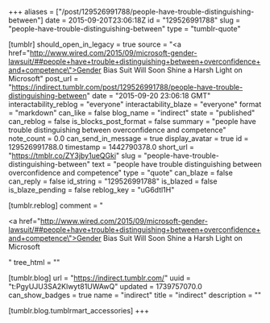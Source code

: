 +++
aliases = ["/post/129526991788/people-have-trouble-distinguishing-between"]
date = 2015-09-20T23:06:18Z
id = "129526991788"
slug = "people-have-trouble-distinguishing-between"
type = "tumblr-quote"

[tumblr]
should_open_in_legacy = true
source = "<a href=\"http://www.wired.com/2015/09/microsoft-gender-lawsuit/##people+have+trouble+distinguishing+between+overconfidence+and+competence\">Gender Bias Suit Will Soon Shine a Harsh Light on Microsoft</a>"
post_url = "https://indirect.tumblr.com/post/129526991788/people-have-trouble-distinguishing-between"
date = "2015-09-20 23:06:18 GMT"
interactability_reblog = "everyone"
interactability_blaze = "everyone"
format = "markdown"
can_like = false
blog_name = "indirect"
state = "published"
can_reblog = false
is_blocks_post_format = false
summary = "people have trouble distinguishing between overconfidence and competence"
note_count = 0.0
can_send_in_message = true
display_avatar = true
id = 129526991788.0
timestamp = 1442790378.0
short_url = "https://tmblr.co/ZY3jby1ueQGki"
slug = "people-have-trouble-distinguishing-between"
text = "people have trouble distinguishing between overconfidence and competence"
type = "quote"
can_blaze = false
can_reply = false
id_string = "129526991788"
is_blazed = false
is_blaze_pending = false
reblog_key = "uG6dtl1H"

[tumblr.reblog]
comment = "<p><a href=\"http://www.wired.com/2015/09/microsoft-gender-lawsuit/##people+have+trouble+distinguishing+between+overconfidence+and+competence\">Gender Bias Suit Will Soon Shine a Harsh Light on Microsoft</a></p>"
tree_html = ""

[tumblr.blog]
url = "https://indirect.tumblr.com/"
uuid = "t:PgyUJU3SA2Klwyt81UWAwQ"
updated = 1739757070.0
can_show_badges = true
name = "indirect"
title = "indirect"
description = ""

[tumblr.blog.tumblrmart_accessories]
+++
